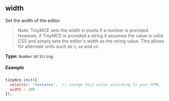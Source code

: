 ## width

Set the width of the editor.

> Note: TinyMCE sets the width in pixels if a number is provided. However, if TinyMCE is provided a string it assumes the value is valid CSS and simply sets the editor's width as the string value. This allows for alternate units such as `%`, `em` and `vh`. 

**Type:** `Number` or `String`

##### Example

```js
tinymce.init({
  selector: 'textarea',  // change this value according to your HTML
  width : 300
});
```
